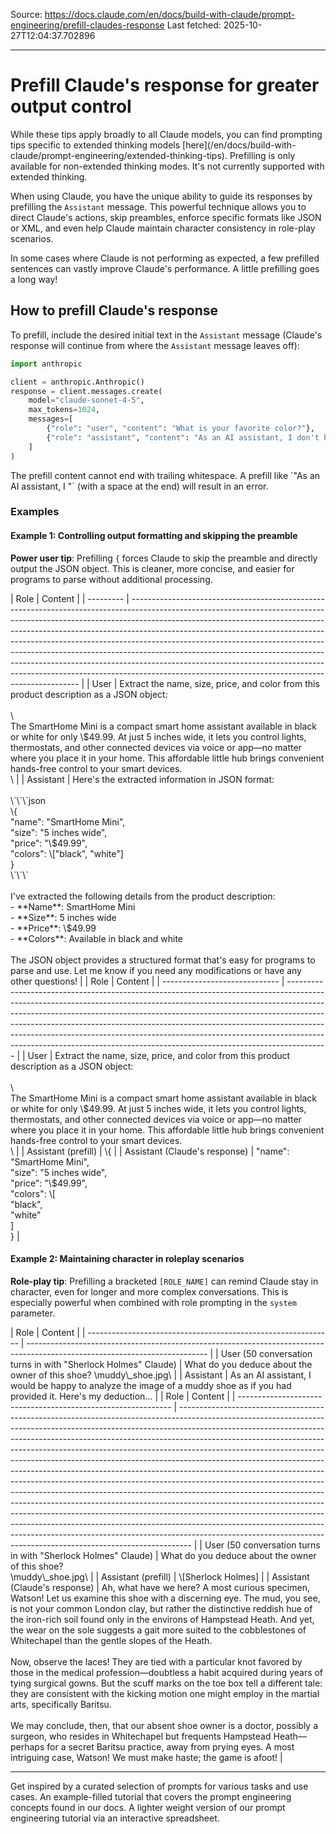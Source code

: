Source: https://docs.claude.com/en/docs/build-with-claude/prompt-engineering/prefill-claudes-response
Last fetched: 2025-10-27T12:04:37.702896

---

# Prefill Claude's response for greater output control

<Note>
  While these tips apply broadly to all Claude models, you can find prompting tips specific to extended thinking models [here](/en/docs/build-with-claude/prompt-engineering/extended-thinking-tips).
</Note>

<Note>
  Prefilling is only available for non-extended thinking modes. It's not currently supported with extended thinking.
</Note>

When using Claude, you have the unique ability to guide its responses by prefilling the `Assistant` message. This powerful technique allows you to direct Claude's actions, skip preambles, enforce specific formats like JSON or XML, and even help Claude maintain character consistency in role-play scenarios.

In some cases where Claude is not performing as expected, a few prefilled sentences can vastly improve Claude's performance. A little prefilling goes a long way!

## How to prefill Claude's response

To prefill, include the desired initial text in the `Assistant` message (Claude's response will continue from where the `Assistant` message leaves off):

```python  theme={null}
import anthropic

client = anthropic.Anthropic()
response = client.messages.create(
    model="claude-sonnet-4-5",
    max_tokens=1024,
    messages=[
        {"role": "user", "content": "What is your favorite color?"},
        {"role": "assistant", "content": "As an AI assistant, I don't have a favorite color, But if I had to pick, it would be green because"}  # Prefill here
    ]
)
```

<Warning>
  The prefill content cannot end with trailing whitespace. A prefill like `"As an AI assistant, I "` (with a space at the end) will result in an error.
</Warning>

### Examples

#### Example 1: Controlling output formatting and skipping the preamble

<Tip>**Power user tip**: Prefilling `{` forces Claude to skip the preamble and directly output the JSON object. This is cleaner, more concise, and easier for programs to parse without additional processing.</Tip>

<AccordionGroup>
  <Accordion title="Example: Structured data extraction without prefilling">
    | Role      | Content                                                                                                                                                                                                                                                                                                                                                                                                                                                                                                                                                                                                                             |
    | --------- | ----------------------------------------------------------------------------------------------------------------------------------------------------------------------------------------------------------------------------------------------------------------------------------------------------------------------------------------------------------------------------------------------------------------------------------------------------------------------------------------------------------------------------------------------------------------------------------------------------------------------------------- |
    | User      | Extract the name, size, price, and color from this product description as a JSON object:<br /><br />\<description><br />The SmartHome Mini is a compact smart home assistant available in black or white for only \$49.99. At just 5 inches wide, it lets you control lights, thermostats, and other connected devices via voice or app—no matter where you place it in your home. This affordable little hub brings convenient hands-free control to your smart devices.<br />\</description>                                                                                                                                      |
    | Assistant | Here's the extracted information in JSON format:<br /><br />\`\`\`json<br />\{<br />  "name": "SmartHome Mini",<br />  "size": "5 inches wide",<br />  "price": "\$49.99",<br />  "colors": \["black", "white"]<br />}<br />\`\`\`<br /><br />I've extracted the following details from the product description:<br />- **Name**: SmartHome Mini<br />- **Size**: 5 inches wide<br />- **Price**: \$49.99<br />- **Colors**: Available in black and white<br /><br />The JSON object provides a structured format that's easy for programs to parse and use. Let me know if you need any modifications or have any other questions! |
  </Accordion>

  <Accordion title="Example: Structured data extraction with prefilling">
    | Role                          | Content                                                                                                                                                                                                                                                                                                                                                                                                                                                                                        |
    | ----------------------------- | ---------------------------------------------------------------------------------------------------------------------------------------------------------------------------------------------------------------------------------------------------------------------------------------------------------------------------------------------------------------------------------------------------------------------------------------------------------------------------------------------- |
    | User                          | Extract the name, size, price, and color from this product description as a JSON object:<br /><br />\<description><br />The SmartHome Mini is a compact smart home assistant available in black or white for only \$49.99. At just 5 inches wide, it lets you control lights, thermostats, and other connected devices via voice or app—no matter where you place it in your home. This affordable little hub brings convenient hands-free control to your smart devices.<br />\</description> |
    | Assistant (prefill)           | \{                                                                                                                                                                                                                                                                                                                                                                                                                                                                                             |
    | Assistant (Claude's response) | "name": "SmartHome Mini",<br />"size": "5 inches wide",<br />"price": "\$49.99",<br />"colors": \[<br />  "black",<br />  "white"<br />]<br />}                                                                                                                                                                                                                                                                                                                                                |
  </Accordion>
</AccordionGroup>

#### Example 2: Maintaining character in roleplay scenarios

<Tip>**Role-play tip**: Prefilling a bracketed `[ROLE_NAME]` can remind Claude stay in character, even for longer and more complex conversations. This is especially powerful when combined with role prompting in the `system` parameter.</Tip>

<AccordionGroup>
  <Accordion title="Example: Maintaining character without role prompting">
    | Role                                                          | Content                                                                                                                     |
    | ------------------------------------------------------------- | --------------------------------------------------------------------------------------------------------------------------- |
    | User (50 conversation turns in with "Sherlock Holmes" Claude) | What do you deduce about the owner of this shoe? \<image>muddy\_shoe.jpg\</image>                                           |
    | Assistant                                                     | As an AI assistant, I would be happy to analyze the image of a muddy shoe as if you had provided it. Here's my deduction... |
  </Accordion>

  <Accordion title="Example: Maintaining character with role prompting">
    | Role                                                          | Content                                                                                                                                                                                                                                                                                                                                                                                                                                                                                                                                                                                                                                                                                                                                                                                                                                                                                                                                                                                                                                                   |
    | ------------------------------------------------------------- | --------------------------------------------------------------------------------------------------------------------------------------------------------------------------------------------------------------------------------------------------------------------------------------------------------------------------------------------------------------------------------------------------------------------------------------------------------------------------------------------------------------------------------------------------------------------------------------------------------------------------------------------------------------------------------------------------------------------------------------------------------------------------------------------------------------------------------------------------------------------------------------------------------------------------------------------------------------------------------------------------------------------------------------------------------- |
    | User (50 conversation turns in with "Sherlock Holmes" Claude) | What do you deduce about the owner of this shoe? <br />\<image>muddy\_shoe.jpg\</image>                                                                                                                                                                                                                                                                                                                                                                                                                                                                                                                                                                                                                                                                                                                                                                                                                                                                                                                                                                   |
    | Assistant (prefill)                                           | \[Sherlock Holmes]                                                                                                                                                                                                                                                                                                                                                                                                                                                                                                                                                                                                                                                                                                                                                                                                                                                                                                                                                                                                                                        |
    | Assistant (Claude's response)                                 | Ah, what have we here? A most curious specimen, Watson! Let us examine this shoe with a discerning eye. The mud, you see, is not your common London clay, but rather the distinctive reddish hue of the iron-rich soil found only in the environs of Hampstead Heath. And yet, the wear on the sole suggests a gait more suited to the cobblestones of Whitechapel than the gentle slopes of the Heath.<br /><br />Now, observe the laces! They are tied with a particular knot favored by those in the medical profession—doubtless a habit acquired during years of tying surgical gowns. But the scuff marks on the toe box tell a different tale: they are consistent with the kicking motion one might employ in the martial arts, specifically Baritsu.<br /><br />We may conclude, then, that our absent shoe owner is a doctor, possibly a surgeon, who resides in Whitechapel but frequents Hampstead Heath—perhaps for a secret Baritsu practice, away from prying eyes. A most intriguing case, Watson! We must make haste; the game is afoot! |
  </Accordion>
</AccordionGroup>

***

<CardGroup cols={3}>
  <Card title="Prompt library" icon="link" href="/en/resources/prompt-library/library">
    Get inspired by a curated selection of prompts for various tasks and use cases.
  </Card>

  <Card title="GitHub prompting tutorial" icon="link" href="https://github.com/anthropics/prompt-eng-interactive-tutorial">
    An example-filled tutorial that covers the prompt engineering concepts found in our docs.
  </Card>

  <Card title="Google Sheets prompting tutorial" icon="link" href="https://docs.google.com/spreadsheets/d/19jzLgRruG9kjUQNKtCg1ZjdD6l6weA6qRXG5zLIAhC8">
    A lighter weight version of our prompt engineering tutorial via an interactive spreadsheet.
  </Card>
</CardGroup>